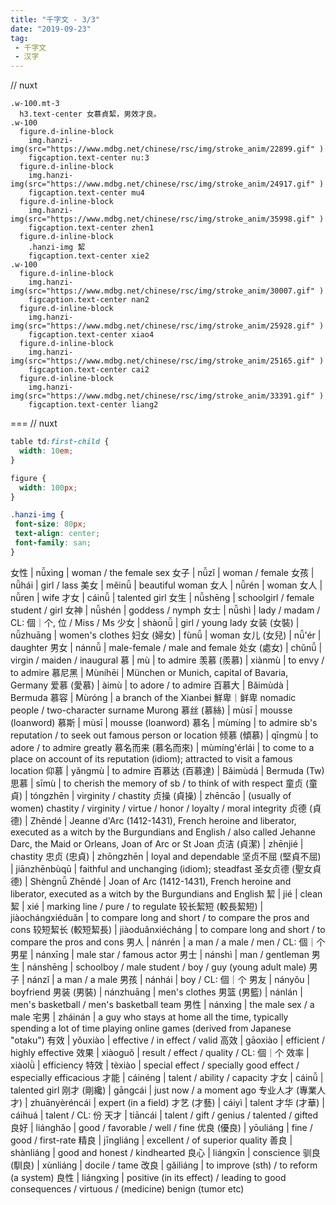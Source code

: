 ```yaml
---
title: "千字文 - 3/3"
date: "2019-09-23"
tag: 
 - 千字文
 - 汉字
---
```

// nuxt
```pug
.w-100.mt-3
  h3.text-center 女慕貞絜，男效才良。
.w-100
  figure.d-inline-block
    img.hanzi-img(src="https://www.mdbg.net/chinese/rsc/img/stroke_anim/22899.gif" )
    figcaption.text-center nu:3
  figure.d-inline-block
    img.hanzi-img(src="https://www.mdbg.net/chinese/rsc/img/stroke_anim/24917.gif" )
    figcaption.text-center mu4
  figure.d-inline-block
    img.hanzi-img(src="https://www.mdbg.net/chinese/rsc/img/stroke_anim/35998.gif" )
    figcaption.text-center zhen1
  figure.d-inline-block
    .hanzi-img 絜
    figcaption.text-center xie2
.w-100
  figure.d-inline-block
    img.hanzi-img(src="https://www.mdbg.net/chinese/rsc/img/stroke_anim/30007.gif" )
    figcaption.text-center nan2
  figure.d-inline-block
    img.hanzi-img(src="https://www.mdbg.net/chinese/rsc/img/stroke_anim/25928.gif" )
    figcaption.text-center xiao4
  figure.d-inline-block
    img.hanzi-img(src="https://www.mdbg.net/chinese/rsc/img/stroke_anim/25165.gif" )
    figcaption.text-center cai2
  figure.d-inline-block
    img.hanzi-img(src="https://www.mdbg.net/chinese/rsc/img/stroke_anim/33391.gif" )
    figcaption.text-center liang2
```
===
// nuxt
```css
table td:first-child {
  width: 10em;
}

figure {
  width: 100px;
}

.hanzi-img {
 font-size: 80px;
 text-align: center;
 font-family: san;
}
```

女性 | nǚxìng | woman / the female sex
女子 | nǚzǐ | woman / female
女孩 | nǚhái | girl / lass
美女 | měinǚ | beautiful woman
女人 | nǚrén | woman
女人 | nǚren | wife
才女 | cáinǚ | talented girl
女生 | nǚshēng | schoolgirl / female student / girl
女神 | nǚshén | goddess / nymph
女士 | nǚshì | lady / madam / CL: 個｜个, 位 / Miss / Ms
少女 | shàonǚ | girl / young lady
女装 (女裝) | nǚzhuāng | women's clothes
妇女 (婦女) | fùnǚ | woman
女儿 (女兒) | nǚ'ér | daughter
男女 | nánnǚ | male-female / male and female
处女 (處女) | chǔnǚ | virgin / maiden / inaugural
慕 | mù | to admire
羡慕 (羨慕) | xiànmù | to envy / to admire
慕尼黑 | Mùníhēi | München or Munich, capital of Bavaria, Germany
爱慕 (愛慕) | àimù | to adore / to admire
百慕大 | Bǎimùdà | Bermuda
慕容 | Mùróng | a branch of the Xianbei 鮮卑｜鲜卑 nomadic people / two-character surname Murong
慕丝 (慕絲) | mùsī | mousse (loanword)
慕斯 | mùsī | mousse (loanword)
慕名 | mùmíng | to admire sb's reputation / to seek out famous person or location
倾慕 (傾慕) | qīngmù | to adore / to admire greatly
慕名而来 (慕名而來) | mùmíng'érlái | to come to a place on account of its reputation (idiom); attracted to visit a famous location
仰慕 | yǎngmù | to admire
百慕达 (百慕達) | Bǎimùdá | Bermuda (Tw)
思慕 | sīmù | to cherish the memory of sb / to think of with respect
童贞 (童貞) | tóngzhēn | virginity / chastity
贞操 (貞操) | zhēncāo | (usually of women) chastity / virginity / virtue / honor / loyalty / moral integrity
贞德 (貞德) | Zhēndé | Jeanne d'Arc (1412-1431), French heroine and liberator, executed as a witch by the Burgundians and English / also called Jehanne Darc, the Maid or Orleans, Joan of Arc or St Joan
贞洁 (貞潔) | zhēnjié | chastity
忠贞 (忠貞) | zhōngzhēn | loyal and dependable
坚贞不屈 (堅貞不屈) | jiānzhēnbùqū | faithful and unchanging (idiom); steadfast
圣女贞德 (聖女貞德) | Shèngnǚ Zhēndé | Joan of Arc (1412-1431), French heroine and liberator, executed as a witch by the Burgundians and English
絜 | jié | clean
絜 | xié | marking line / pure / to regulate
较长絜短 (較長絜短) | jiàochángxiéduǎn | to compare long and short / to compare the pros and cons
较短絜长 (較短絜長) | jiàoduǎnxiécháng | to compare long and short / to compare the pros and cons
男人 | nánrén | a man / a male / men / CL: 個｜个
男星 | nánxīng | male star / famous actor
男士 | nánshì | man / gentleman
男生 | nánshēng | schoolboy / male student / boy / guy (young adult male)
男子 | nánzǐ | a man / a male
男孩 | nánhái | boy / CL: 個｜个
男友 | nányǒu | boyfriend
男装 (男裝) | nánzhuāng | men's clothes
男篮 (男籃) | nánlán | men's basketball / men's basketball team
男性 | nánxìng | the male sex / a male
宅男 | zháinán | a guy who stays at home all the time, typically spending a lot of time playing online games (derived from Japanese "otaku")
有效 | yǒuxiào | effective / in effect / valid
高效 | gāoxiào | efficient / highly effective
效果 | xiàoguǒ | result / effect / quality / CL: 個｜个
效率 | xiàolǜ | efficiency
特效 | tèxiào | special effect / specially good effect / especially efficacious
才能 | cáinéng | talent / ability / capacity
才女 | cáinǚ | talented girl
刚才 (剛纔) | gāngcái | just now / a moment ago
专业人才 (專業人才) | zhuānyèréncái | expert (in a field)
才艺 (才藝) | cáiyì | talent
才华 (才華) | cáihuá | talent / CL: 份
天才 | tiāncái | talent / gift / genius / talented / gifted
良好 | liánghǎo | good / favorable / well / fine
优良 (優良) | yōuliáng | fine / good / first-rate
精良 | jīngliáng | excellent / of superior quality
善良 | shànliáng | good and honest / kindhearted
良心 | liángxīn | conscience
驯良 (馴良) | xùnliáng | docile / tame
改良 | gǎiliáng | to improve (sth) / to reform (a system)
良性 | liángxìng | positive (in its effect) / leading to good consequences / virtuous / (medicine) benign (tumor etc)

